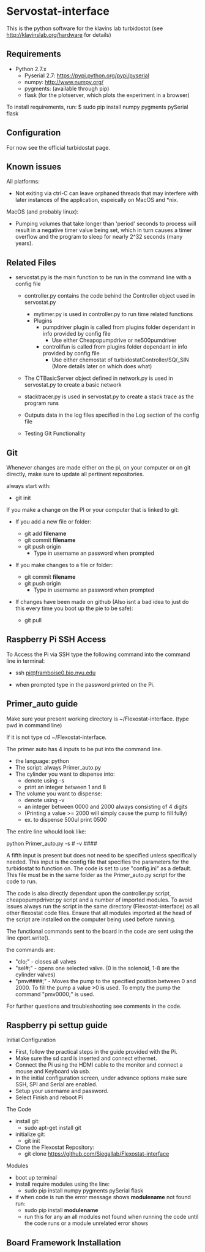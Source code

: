 Servostat-interface
============

This is the python software for the klavins lab turbidostot (see http://klavinslab.org/hardware for details)

Requirements
------------
* Python 2.7.x
   * Pyserial 2.7: https://pypi.python.org/pypi/pyserial
   * numpy: http://www.numpy.org/
   * pygments: (available through pip)
   * flask (for the plotserver, which plots the experiment in a browser)

To install requirements, run:
$ sudo pip install numpy pygments pySerial flask


Configuration
------------------

For now see the official turbidostat page.


Known issues
-------------
All platforms:
* Not exiting via ctrl-C can leave orphaned threads that may interfere with 
later instances of the application, espeically on MacOS and *nix.

MacOS (and probably linux):
* Pumping volumes that take longer than 'period' seconds to process will result in a negative timer value being set, which in turn causes a timer overflow and the program to sleep for nearly 2^32 seconds (many years).

Related Files
-------------------
* servostat.py is the main function to be run in the command line with a config file
    * controller.py contains the code behind the Controller object used in servostat.py
        * mytimer.py is used in controller.py to run time related functions
        * Plugins
          * pumpdriver plugin is called from plugins folder dependant in info provided by config file
            * Use either Cheapopumpdrive or ne500pumdriver
          * controllfun is called from plugins folder dependant in info provided by config file
            * Use either chemostat of turbidostatController/SQ/_SIN (More details later on which does what)
    * The CTBasicServer object defined in network.py is used in servostat.py to create a basic network
    * stacktracer.py is used in servostat.py to create a stack trace as the program runs
    
    * Outputs data in the log files specified in the Log section of the config file
    * Testing Git Functionality


Git
-------------------

Whenever changes are made either on the pi, on your computer or on git directly, make sure to update all pertinent repositories.

always start with:
* git init

If you make a change on the PI or your computer that is linked to git:
* If you add a new file or folder:
  * git add **filename**
  * git commit **filename**
  * git push origin
    * Type in username an password when prompted
* If you make changes to a file or folder:
  * git commit **filename**
  * git push origin
    * Type in username an password when prompted
  
* If changes have been made on github (Also isnt a bad idea to just do this every time you boot up the pie to be safe):
  * git pull

Raspberry Pi SSH Access
-------------------
To Access the Pi via SSH type the following command into the command line in terminal:

* ssh pi@framboise0.bio.nyu.edu

* when prompted type in the password printed on the Pi.


Primer_auto guide
-------------------

Make sure your present working directory is ~/Flexostat-interface. (type pwd in command line)

If it is not type cd ~/Flexostat-interface.

The primer auto has 4 inputs to be put into the command line.

* the language: python
* The script: always Primer_auto.py
* The cylinder you want to dispense into:
  * denote using -s
  * print an integer between 1 and 8
* The volume you want to dispense:
  * denote using -v
  * an integer between 0000 and 2000 always consisting of 4 digits
  * (Printing a value >= 2000 will simply cause the pump to fill fully)
  * ex. to dispense 500ul print 0500
                                                                
The entire line whould look like:

python Primer_auto.py -s # -v ####

A fifth input is present but does not need to be specified unless specifically needed. This input is the config file that specifies the parameters for the turbidostat to function on. The code is set to use "config.ini" as a default. This file must be in the same folder as the Primer_auto.py script for the code to run.

The code is also directly dependant upon the controller.py script, cheapopumpdriver.py script and a number of imported modules. To avoid issues always run the script in the same directory (Flexostat-interface) as all other flexostat code files. Ensure that all modules imported at the head of the script are installed on the computer being used before running.

The functional commands sent to the board in the code are sent using the line cport.write().

the commands are:
* "clo;" - closes all valves
* "sel#;" - opens one selected valve. (0 is the solenoid, 1-8 are the cylinder valves)
* "pmv####;" - Moves the pump to the specified position between 0 and 2000. To fill the pump a value >0 is used. To empty the pump the command "pmv0000;" is used.

For further questions and troubleshooting see comments in the code.


Raspberry pi settup guide
-------------------

Initial Configuration
* First, follow the practical steps in the guide provided with the Pi.
* Make sure the sd card is inserted and connect ethernet.
* Connect the Pi using the HDMI cable to the monitor and connect a mouse and Keyboard via usb.
* In the initial configuration screen, under advance options make sure SSH, SPI and Serial are enabled.
* Setup your username and password.
* Select Finish and reboot Pi

The Code
* install git:
  * sudo apt-get install git
* initialize git:
  * git init
* Clone the Flexostat Repository:
  * git clone https://github.com/Siegallab/Flexostat-interface

Modules
* boot up terminal
* Install require modules using the line:
  * sudo pip install numpy pygments pySerial flask
* if when code is run the error message shows **modulename** not found run:
  * sudo pip install **modulename**
  * run this for any an all modules not found when running the code until the code runs or a module unrelated error shows
  
Board Framework Installation
-------------------

